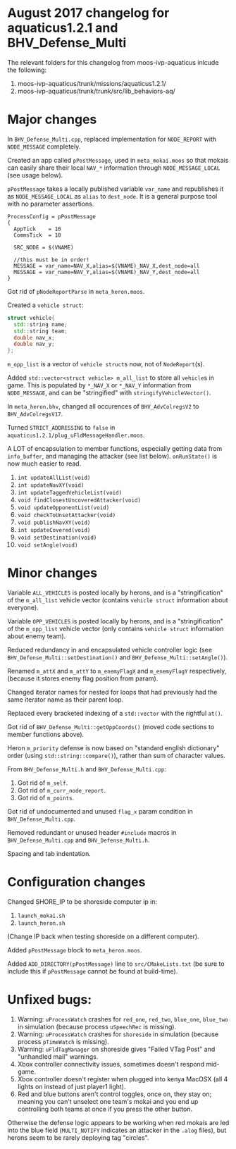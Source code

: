 # August 2017 changelog for aquaticus1.2.1 and BHV_Defense_Multi

The relevant folders for this changelog from moos-ivp-aquaticus inlcude the following:

1. moos-ivp-aquaticus/trunk/missions/aquaticus1.2.1/
1. moos-ivp-aquaticus/trunk/trunk/src/lib_behaviors-aq/

# Major changes

In `BHV_Defense_Multi.cpp`, replaced implementation for `NODE_REPORT` with `NODE_MESSAGE` completely.

Created an app called `pPostMessage`, used in `meta_mokai.moos` so that mokais can easily share their local `NAV_*` information through `NODE_MESSAGE_LOCAL` (see usage below).

`pPostMessage` takes a locally published variable `var_name` and republishes it as `NODE_MESSAGE_LOCAL` as `alias` to `dest_node`. It is a general purpose tool with no parameter assertions.

```
ProcessConfig = pPostMessage
{
  AppTick    = 10
  CommsTick  = 10

  SRC_NODE = $(VNAME)

  //this must be in order!
  MESSAGE = var_name=NAV_X,alias=$(VNAME)_NAV_X,dest_node=all
  MESSAGE = var_name=NAV_Y,alias=$(VNAME)_NAV_Y,dest_node=all
}
```

Got rid of `pNodeReportParse` in `meta_heron.moos`.

Created a `vehicle struct`: 

```c++
struct vehicle{
  std::string name;
  std::string team;
  double nav_x;
  double nav_y;
};
```

`m_opp_list` is a vector of `vehicle struct`s now, not of `NodeReport`(s).

Added `std::vector<struct vehicle> m_all_list` to store all `vehicle`s in game. This is populated by `*_NAV_X` or `*_NAV_Y` information from `NODE_MESSAGE`, and can be "stringified" with `stringifyVehicleVector()`.

In `meta_heron.bhv`, changed all occurences of `BHV_AdvColregsV2` to `BHV_AdvColregsV17`.

Turned `STRICT_ADDRESSING` to `false` in `aquaticus1.2.1/plug_uFldMessageHandler.moos`.

A LOT of encapsulation to member functions, especially getting data from `info_buffer`, and managing the attacker (see list below). `onRunState()` is now much easier to read.
	
1. `int updateAllList(void)`
1. `int updateNavXY(void)`
1. `int updateTaggedVehicleList(void)`
1. `void findClosestUncoveredAttacker(void)`
1. `void updateOpponentList(void)`
1. `void checkToUnsetAttacker(void)`
1. `void publishNavXY(void)`
1. `int updateCovered(void)`
1. `void setDestination(void)`
1. `void setAngle(void)`

# Minor changes

Variable `ALL_VEHICLES` is posted locally by herons, and is a "stringification" of the `m_all_list` vehicle vector (contains `vehicle struct` information about everyone).

Variable `OPP_VEHICLES` is posted locally by herons, and is a "stringification" of the `m_opp_list` vehicle vector (only contains `vehicle struct` information about enemy team).

Reduced redundancy in and encapsulated vehicle controller logic (see `BHV_Defense_Multi::setDestination()` and `BHV_Defense_Multi::setAngle()`).

Renamed `m_attX` and `m_attY` to `m_enemyFlagX` and `m_enemyFlagY` respectively, (because it stores enemy flag position from param).

Changed iterator names for nested for loops that had previously had the same iterator name as their parent loop.

Replaced every bracketed indexing of a `std::vector` with the rightful `at()`.

Got rid of `BHV_Defense_Multi::getOppCoords()` (moved code sections to member functions above).

Heron `m_priority` defense is now based on "standard english dictionary" order (using `std::string::compare()`), rather than sum of character values.

From `BHV_Defense_Multi.h` and `BHV_Defense_Multi.cpp`:

1. Got rid of `m_self`.
1. Got rid of `m_curr_node_report`.
1. Got rid of `m_points`.

Got rid of undocumented and unused `flag_x` param condition in `BHV_Defense_Multi.cpp`.

Removed redundant or unused header `#include` macros in `BHV_Defense_Multi.cpp` and `BHV_Defense_Multi.h`.

Spacing and tab indentation.

# Configuration changes

Changed SHORE_IP to be shoreside computer ip in:

1. `launch_mokai.sh`
1. `launch_heron.sh`

(Change IP back when testing shoreside on a different computer).

Added `pPostMessage` block to `meta_heron.moos`.

Added `ADD_DIRECTORY(pPostMessage)` line to `src/CMakeLists.txt` (be sure to include this if `pPostMessage` cannot be found at build-time).

# Unfixed bugs:

1. Warning: `uProcessWatch` crashes for `red_one`, `red_two`, `blue_one`, `blue_two` in simulation (because process `uSpeechRec` is missing).
1. Warning: `uProcessWatch` crashes for `shoreside` in simulation (because process `pTimeWatch` is missing).
1. Warning: `uFldTagManager` on shoreside gives "Failed VTag Post" and "unhandled mail" warnings. 
1. Xbox controller connectivity issues, sometimes doesn't respond mid-game.
1. Xbox controller doesn't register when plugged into kenya MacOSX (all 4 lights on instead of just player1 light).
1. Red and blue buttons aren't control toggles, once on, they stay on; meaning you can't unselect one team's mokai and you end up controlling both teams at once if you press the other button.

Otherwise the defense logic appears to be working when red mokais are led into the blue field (`MULTI_NOTIFY` indicates an attacker in the `.alog` files), but herons seem to be rarely deploying tag "circles".

